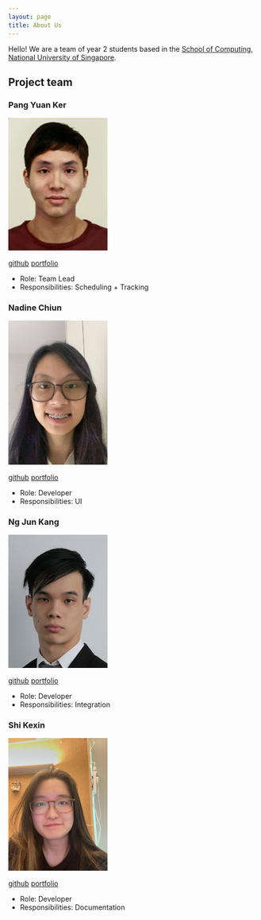 ```yaml
---
layout: page
title: About Us
---
```


Hello! We are a team of year 2 students based in the
[School of Computing, National University of Singapore](http://www.comp.nus.edu.sg).

## Project team
### Pang Yuan Ker

<img src="images/pyk595.png" width="200px">

[github](http://github.com/pyk595)
[portfolio](team/pyk595.md)

* Role: Team Lead
* Responsibilities: Scheduling + Tracking

### Nadine Chiun

<img src="images/bloodofme.png" width="200px">

[github](https://github.com/bloodofme)
[portfolio](team/bloodofme.md)

* Role: Developer
* Responsibilities: UI

### Ng Jun Kang

<img src="images/ngjunkang.png" width="200px">

[github](http://github.com/ngjunkang)
[portfolio](team/ngjunkang.md)

* Role: Developer
* Responsibilities: Integration

### Shi Kexin

<img src="images/cashewnade.png" width="200px">

[github](https://github.com/cashewnade)
[portfolio](team/cashewnade.md)

* Role: Developer
* Responsibilities: Documentation
